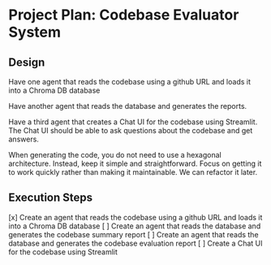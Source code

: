 # Project Plan: Codebase Evaluator System

## Design
Have one agent that reads the codebase using a github URL and loads it
into a Chroma DB database

Have another agent that reads the database and generates the reports.

Have a third agent that creates a Chat UI for the codebase using Streamlit. The Chat
UI should be able to ask questions about the codebase and get answers.

When generating the code, you do not need to use a hexagonal architecture. Instead,
keep it simple and straightforward. Focus on getting it to work quickly rather
than making it maintainable. We can refactor it later.

## Execution Steps

[x] Create an agent that reads the codebase using a github URL and loads it into a Chroma DB database
[ ] Create an agent that reads the database and generates the codebase summary report
[ ] Create an agent that reads the database and generates the codebase evaluation report
[ ] Create a Chat UI for the codebase using Streamlit

